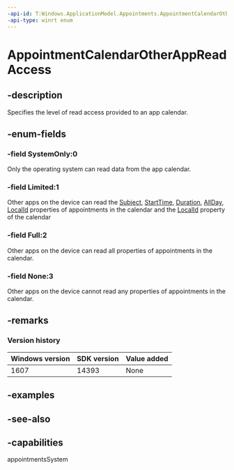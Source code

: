 ```yaml
---
-api-id: T:Windows.ApplicationModel.Appointments.AppointmentCalendarOtherAppReadAccess
-api-type: winrt enum
---
```


<!-- Enumeration syntax
public enum Windows.ApplicationModel.Appointments.AppointmentCalendarOtherAppReadAccess : int
-->

# AppointmentCalendarOtherAppReadAccess

## -description
Specifies the level of read access provided to an app calendar.

## -enum-fields
### -field SystemOnly:0
Only the operating system can read data from the app calendar.

### -field Limited:1
Other apps on the device can read the [Subject](appointment_subject.md), [StartTime](appointment_starttime.md), [Duration](appointment_duration.md), [AllDay](appointment_allday.md), [LocalId](appointment_localid.md) properties of appointments in the calendar and the [LocalId](appointmentcalendar_localid.md) property of the calendar

### -field Full:2
Other apps on the device can read all properties of appointments in the calendar.

### -field None:3
Other apps on the device cannot read any properties of appointments in the calendar.


## -remarks

### Version history

| Windows version | SDK version | Value added |
| -- | -- | -- |
| 1607 | 14393 | None |

## -examples

## -see-also
## -capabilities
appointmentsSystem
